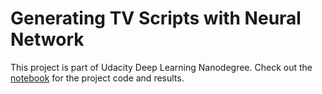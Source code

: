 # Generating TV Scripts with Neural Network

This project is part of Udacity Deep Learning Nanodegree. Check out the [notebook](https://github.com/glebashnik/dlnd-tv-script-generation/blob/master/dlnd_tv_script_generation.ipynb) for the project code and results.
